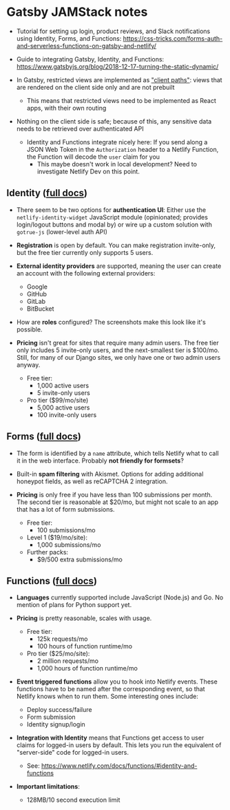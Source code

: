 # Gatsby JAMStack notes

- Tutorial for setting up login, product reviews, and Slack notifications using
  Identity, Forms, and Functions:
  https://css-tricks.com/forms-auth-and-serverless-functions-on-gatsby-and-netlify/

- Guide to integrating Gatsby, Identity, and Functions:
  https://www.gatsbyjs.org/blog/2018-12-17-turning-the-static-dynamic/

- In Gatsby, restricted views are implemented as ["client
  paths"](https://www.gatsbyjs.org/packages/gatsby-plugin-create-client-paths/):
  views that are rendered on the client side only and are not prebuilt
    - This means that restricted views need to be implemented as React apps, with
      their own routing

- Nothing on the client side is safe; because of this, any sensitive data needs to
  be retrieved over authenticated API
    - Identity and Functions integrate nicely here: If you send along a JSON
      Web Token in the `Authorization` header to a Netlify Function, the
      Function will decode the `user` claim for you
        - This maybe doesn't work in local development? Need to investigate
          Netlify Dev on this point.

## Identity ([full docs](https://www.netlify.com/docs/identity/))

- There seem to be two options for **authentication UI**: Either use the
  `netlify-identity-widget` JavaScript module (opinionated; provides login/logout
  buttons and modal by) or wire up a custom solution with `gotrue-js` (lower-level
  auth API)

- **Registration** is open by default. You can make registration invite-only, but
  the free tier currently only supports 5 users.

- **External identity providers** are supported, meaning the user can create an
  account with the following external providers:
    - Google
    - GitHub
    - GitLab
    - BitBucket

- How are **roles** configured? The screenshots make this look like it's possible.

- **Pricing** isn't great for sites that require many admin users. The free tier
  only includes 5 invite-only users, and the next-smallest tier is $100/mo. Still,
  for many of our Django sites, we only have one or two admin users anyway.
    - Free tier:
        - 1,000 active users
        - 5 invite-only users
    - Pro tier ($99/mo/site)
        - 5,000 active users
        - 100 invite-only users


## Forms ([full docs](https://www.netlify.com/docs/form-handling/))

- The form is identified by a `name` attribute, which tells Netlify what
  to call it in the web interface. Probably **not friendly for formsets**?

- Built-in **spam filtering** with Akismet. Options for adding additional
  honeypot fields, as well as reCAPTCHA 2 integration.

- **Pricing** is only free if you have less than 100 submissions per month. The
  second tier is reasonable at $20/mo, but might not scale to an app that has a
  lot of form submissions.
    - Free tier:
        - 100 submissions/mo
    - Level 1 ($19/mo/site):
        - 1,000 submissions/mo
    - Further packs:
        - $9/500 extra submissions/mo

## Functions ([full docs](https://www.netlify.com/docs/functions))

- **Languages** currently supported include JavaScript (Node.js) and Go. No mention
  of plans for Python support yet.

- **Pricing** is pretty reasonable, scales with usage.
    - Free tier:
        - 125k requests/mo
        - 100 hours of function runtime/mo
    - Pro tier ($25/mo/site):
        - 2 million requests/mo
        - 1,000 hours of function runtime/mo

- **Event triggered functions** allow you to hook into Netlify events. These
  functions have to be named after the corresponding event, so that Netlify knows
  when to run them. Some interesting ones include:
    - Deploy success/failure
    - Form submission
    - Identity signup/login

- **Integration with Identity** means that Functions get access to user claims
  for logged-in users by default. This lets you run the equivalent of "server-side"
  code for logged-in users.
    - See: https://www.netlify.com/docs/functions/#identity-and-functions

- **Important limitations**:
    - 128MB/10 second execution limit
